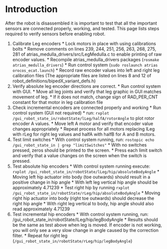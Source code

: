 # Introduction #

After the robot is disassembled it is important to test that all the important sensors are connected properly, working, and tested. This page lists steps required to verify sensors before enabling robot.

  1. Calibrate Leg encoders
    * Lock motors in place with using calibrations bolts
    * Remove comments on lines 239, 244, 251, 256, 263, 268, 275, 281 of atrias\_medulla\_drivers/src/LegMedulla.c to enable printing of raw encoder values.
    * Recompile atrias\_medulla\_drivers packages (`rosmake atrias_medulla_drivers`)
    * Run control system (`sudo roslaunch atrias orocos_ecat.launch`)
    * Record raw encoder values into left and right leg calibration files (The appropriate files are listed on lines 8 and 12 of robot\_definitions/bipedX\_variant\_defs.h)
  1. Verify absolute leg encoder directions are correct.
    * Run control system with GUI.
    * Move all leg joints and verify that leg graphic in GUI matches movement of leg.
    * If it does not match, change sign of RAD\_PER\_CNT constant for that motor in leg calibration file
  1. Check incremental encoders are connected properly and working
    * Run control system (GUI not required)
    * run: `rxplot /gui_robot_state_in/robotState/lLeg/halfA/rotorAngle` to plot rotor encoder A values.
    * Move left A motor and verify that encoder value changes appropriately
    * Repeat process for all motors replacing lLeg with rLeg for right leg values and halfA with halfB for A and B motors.
  1. Test limit switches
    * With control system running, run: `rostopic echo /gui_robot_state_in | grep "limitSwitches"`
    * With no switches pressed, zeros should be printed to the screen.
    * Press each limit switch and verify that a value changes on the screen when the switch is pressed.
  1. Test absolute hip encoders
    * With control system running execute: `rxplot /gui_robot_state_in/robotState/lLeg/hip/absoluteBodyAngle`
    * Moving left hip actuator into body (toe outwards) should result in a positive change in hip angle
    * With left leg vertical hip angle should be approximately 4.71239
    * Test right hip by running `rxplot /gui_robot_state_in/robotState/rLeg/hip/absoluteBodyAngle`
    * Moving right hip actuator into body (right toe outwards) should decrease the right hip angle
    * With right leg vertical to body, hip angle should also read approximately 4.71239
  1. Test incremental hip encoders
    * With control system running, run: /gui\_robot\_state\_in/robotState/lLeg/hip/legBodyAngle
    * Results should be the same as test above when leg is moved. If encoder is not working, you will only see a very slow change in angle caused by the correction filter.
    * Repeat for right leg (`/gui_robot_state_in/robotState/rLeg/hip/legBodyAngle`)